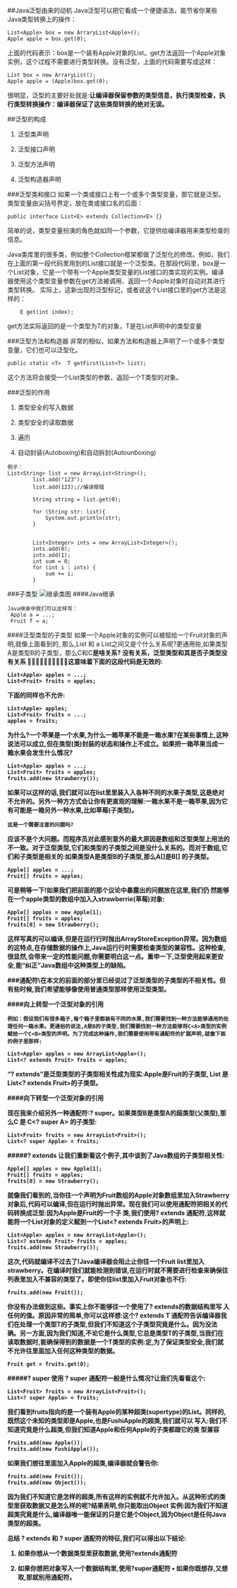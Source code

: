##Java泛型由来的动机
Java泛型可以把它看成一个便捷语法，能节省你某些Java类型转换上的操作：

```
List<Apple> box = new ArraryList<Apple>();
Apple apple = box.get(0);
```
上面的代码表示：box是一个装有Apple对象的List。get方法返回一个Apple对象实例，这个过程不需要进行类型转换。没有泛型，上面的代码需要写成这样：


```
List box = new ArraryList();
Apple apple = (Apple)box.get(0);
```

很明显，泛型的主要好处就是:**让编译器保留参数的类型信息，执行类型检查，执行类型转换操作：编译器保证了这些类型转换的绝对无误。**

##泛型的构成
1. 泛型类声明

2. 泛型接口声明

3. 泛型方法声明

4. 泛型构造器声明

###泛型类和接口
如果一个类或接口上有一个或多个类型变量，那它就是泛型。类型变量由尖括号界定，放在类或接口名的后面：

```
public interface List<E> extends Collection<E> {}
```

简单的说，类型变量扮演的角色就如同一个参数，它提供给编译器用来类型检查的信息。

Java类库里的很多类，例如整个Collection框架都做了泛型化的修改。例如，我们在上面的第一段代码里用到的List接口就是一个泛型类。在那段代码里，box是一个List<Apple>对象，它是一个带有一个Apple类型变量的List接口的类实现的实例。编译器使用这个类型变量参数在get方法被调用、返回一个Apple对象时自动对其进行类型转换。
实际上，这新出现的泛型标记，或者说这个List接口里的get方法是这样的：

```
    E get(int index);
```

get方法实际返回的是一个类型为T的对象，T是在List<E>声明中的类型变量

###泛型方法和构造器
非常的相似，如果方法和构造器上声明了一个或多个类型变量，它们也可以泛型化。

```
public static <T>  T getFirst(List<T> list);
```
这个方法将会接受一个List<T>类型的参数，返回一个T类型的对象。

###泛型的作用
1. 类型安全的写入数据

2. 类型安全的读取数据

3. 遍历

4. 自动封装(Autoboxing)和自动拆封(Autounboxing)

```
例子：
List<String> list = new ArrayList<String>();
        list.add("123");
        list.add(123);//编译报错

        String string = list.get(0);

        for (String str: list){
            System.out.println(str);
        }


        List<Integer> ints = new ArrayList<Integer>();
        ints.add(0);
        ints.add(1);
        int sum = 0;
        for (int i : ints) {
            sum += i;
        }
```

###子类型
![继承类图](http://7xpxnz.com1.z0.glb.clouddn.com/%E6%B3%9B%E5%9E%8B.jpg)
####Java继承

```
Java继承中我们可以这样写：
 Apple a = ...;
 Fruit f = a;
```
####泛型类型的子类型
	如果一个Apple对象的实例可以被赋给一个Fruit对象的声明,就像上⾯看到的, 那么,List<Apple> 和 a List<Fruit>之间⼜是个什么关系呢?更通用些,如果类型A是类型B的⼦类型，那么C<A>和C<B>是啥关系?
**没有关系，泛型类型和其是否子类型没有关系**
􏱗􏱄􏲍􏲎􏱇􏱈􏰑􏰵􏰷􏲁这意味着下⾯的这段代码是无效的:
```
List<Apple> apples = ...;
List<Fruit> fruits = apples;
```
下⾯的同样也不允许:
```
List<Apple> apples;
List<Fruit> fruits = ...;
apples = fruits;
```
为什么?⼀个苹果是⼀个⽔果,为什么⼀箱苹果不能是一箱⽔果?在某些事情上,这种说法可以成立,但在类型(类)封装的状态和操作上不成立。如果把一箱苹果当成一箱⽔果会发⽣什么情况?
```
List<Apple> apples = ...;
List<Fruit> fruits = apples;
fruits.add(new Strawberry());
```
如果可以这样的话,我们就可以在list⾥里装⼊入各种不同的⽔果子类型,这是绝对 不允许的。另外⼀种⽅方式会让你有更直观的理解:一箱⽔果不是⼀箱苹果,因为它有可能是一箱另外一种⽔果,比如草莓(子类型)。

	这是一个需要注意的问题吗?
**应该不是个大问题。而程序员对此感到意外的最⼤原因是数组和泛型类型上⽤法的不⼀致。对于泛型类型,它们和类型的子类型之间是没什么关系的。而对于数组,它们和⼦类型是相关的:如果类型A是类型B的子类型,那么A[]是B[] 的⼦类型。**
```
Apple[] apples = ...;
Fruit[] fruits = apples;
```
可是稍等一下!如果我们把前面的那个议论中暴露出的问题放在这里,我们仍 然能够在一个apple类型的数组中加⼊入strawberrie(草莓)对象:
```
Apple[] apples = new Apple[1];
Fruit[] fruits = apples;
fruits[0] = new Strawberry();
```
这样写真的可以编译,但是在运⾏行时抛出ArrayStoreException异常。因为数组的这特点,在存储数据的操作上,Java运⾏行时需要检查类型的兼容性。这种检查,很显然,会带来一定的性能问题,你需要明⽩这一点。重申⼀下,泛型使用起来更安全,能“纠正”Java数组中这种类型上的缺陷。

###通配符\在本⽂的前⾯的部分里已经说过了泛型类型的子类型的不相关性。但有些时候,我们希望能够像使⽤普通类型那样使⽤泛型类型。

####向上转型一个泛型对象的引⽤

	例如：假设我们有很多箱⼦,每个箱⼦⾥都装有不同的水果,我们需要找到⼀种⽅法能够通⽤的处理任何⼀箱水果。更通俗的说法,A是B的子类型,我们需要找到⼀种⽅法能够将C<A>类型的实例赋给一个C<B>类型的声明。为了完成这种操作,我们需要使⽤带有通配符的扩展声明,就像下⾯的例⼦⾥那样:
```
List<Apple> apples = new ArrayList<Apple>();
List<? extends Fruit> fruits = apples;
```
**“? extends”是泛型类型的子类型相关性成为现实:Apple是Fruit的子类型, List<Apple> 是 List<? extends Fruit>的子类型。**

####向下转型一个泛型对象的引⽤

现在我来介绍另外⼀种通配符:? super。如果类型B是类型A的超类型(⽗类型),那么C<B> 是 C<? super A> 的子类型:
```
List<Fruit> fruits = new ArrayList<Fruit>();
List<? super Apple> = fruits;
```
#####? extends
让我们重新看这个例⼦,其中谈到了Java数组的子类型相关性:
```
Apple[] apples = new Apple[1];
Fruit[] fruits = apples;
fruits[0] = new Strawberry();
```
就像我们看到的,当你往一个声明为Fruit数组的Apple对象数组⾥加⼊Strawberry对象后,代码可以编译,但在运⾏时抛出异常。现在我们可以使⽤通配符把相关的代码转换成泛型:因为Apple是Fruit的一个⼦ 类,我们使⽤? extends 通配符,这样就能将一个List<Apple>对象的定义赋到⼀个List<? extends Fruit>的声明上:
```
List<Apple> apples = new ArrayList<Apple>();
List<? extends Fruit> fruits = apples;
fruits.add(new Strawberry());
```
这次,代码就编译不过去了!Java编译器会阻⽌止你往一个Fruit list⾥加⼊ strawberry。在编译时我们就能检测到错误,在运⾏时就不需要进⾏检查来确保往列表⾥加⼊不兼容的类型了。即使你往list⾥加⼊Fruit对象也不⾏:
```
fruits.add(new Fruit());
```
你没有办法做到这些。事实上你不能够往一个使⽤了? extends的数据结构⾥写 ⼊任何的值。原因⾮常的简单,你可以这样想:这个? extends T 通配符告诉编译器我们在处理一个类型T的子类型,但我们不知道这个子类型究竟是什么。因为没法确。另⼀⽅⾯,因为我们知道,不论它是什么类型,它总是类型T的子类型,当我们在读取数据时,能确保得到的数据是一个T类型的实例:定,为了保证类型安全,我们就不允许往⾥⾯加⼊任何这种类型的数据。
```
Fruit get = fruits.get(0);
```
#####? super
使⽤ ? super 通配符⼀般是什么情况?让我们先看看这个:
```
List<Fruit> fruits = new ArrayList<Fruit>();
List<? super Apple> = fruits;
```
我们看到fruits指向的是一个装有Apple的某种超类(supertype)的List。同样的,既然这个未知的类型即是Apple,也是FushiApple的超类,我们就可以 写⼊:我们不知道究竟是什么超类,但我们知道Apple和任何Apple的⼦类都跟它的类
型兼容
```
fruits.add(new Apple());
fruits.add(new FushiApple());
```
如果我们想往⾥⾯加⼊Apple的超类,编译器就会警告你:
```
fruits.add(new Fruit());
fruits.add(new Object());
```
因为我们不知道它是怎样的超类,所有这样的实例就不允许加⼊。从这种形式的类型⾥获取数据⼜是怎么样的呢?结果表明,你只能取出Object 实例:因为我们不知道超类究竟是什么,编译器唯⼀能保证的只是它是个Object,因为Object是任何Java类型的超类。 

总结 ? extends 和  ? super 通配符的特征,我们可以得出以下结论:

1. 如果你想从一个数据类型⾥获取数据,使⽤?extends通配符

2. 如果你想把对象写⼊一个数据结构⾥,使⽤?super通配符 ▪ 如果你既想存,⼜想取,那就别⽤通配符。